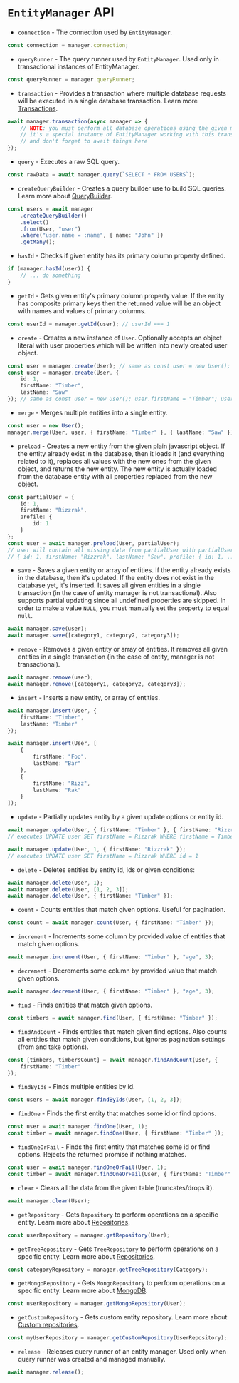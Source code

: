 # `EntityManager` API

-   `connection` - The connection used by `EntityManager`.

```typescript
const connection = manager.connection;
```

-   `queryRunner` - The query runner used by `EntityManager`. Used only in
    transactional instances of EntityManager.

```typescript
const queryRunner = manager.queryRunner;
```

-   `transaction` - Provides a transaction where multiple database requests will
    be executed in a single database transaction. Learn more
    [Transactions](./transactions.md).

```typescript
await manager.transaction(async manager => {
    // NOTE: you must perform all database operations using the given manager instance
    // it's a special instance of EntityManager working with this transaction
    // and don't forget to await things here
});
```

-   `query` - Executes a raw SQL query.

```typescript
const rawData = await manager.query(`SELECT * FROM USERS`);
```

-   `createQueryBuilder` - Creates a query builder use to build SQL queries.
    Learn more about [QueryBuilder](select-query-builder.md).

```typescript
const users = await manager
    .createQueryBuilder()
    .select()
    .from(User, "user")
    .where("user.name = :name", { name: "John" })
    .getMany();
```

-   `hasId` - Checks if given entity has its primary column property defined.

```typescript
if (manager.hasId(user)) {
    // ... do something
}
```

-   `getId` - Gets given entity's primary column property value. If the entity
    has composite primary keys then the returned value will be an object with
    names and values of primary columns.

```typescript
const userId = manager.getId(user); // userId === 1
```

-   `create` - Creates a new instance of `User`. Optionally accepts an object
    literal with user properties which will be written into newly created user
    object.

```typescript
const user = manager.create(User); // same as const user = new User();
const user = manager.create(User, {
    id: 1,
    firstName: "Timber",
    lastName: "Saw"
}); // same as const user = new User(); user.firstName = "Timber"; user.lastName = "Saw";
```

-   `merge` - Merges multiple entities into a single entity.

```typescript
const user = new User();
manager.merge(User, user, { firstName: "Timber" }, { lastName: "Saw" }); // same as user.firstName = "Timber"; user.lastName = "Saw";
```

-   `preload` - Creates a new entity from the given plain javascript object. If
    the entity already exist in the database, then it loads it (and everything
    related to it), replaces all values with the new ones from the given object,
    and returns the new entity. The new entity is actually loaded from the
    database entity with all properties replaced from the new object.

```typescript
const partialUser = {
    id: 1,
    firstName: "Rizzrak",
    profile: {
        id: 1
    }
};
const user = await manager.preload(User, partialUser);
// user will contain all missing data from partialUser with partialUser property values:
// { id: 1, firstName: "Rizzrak", lastName: "Saw", profile: { id: 1, ... } }
```

-   `save` - Saves a given entity or array of entities. If the entity already
    exists in the database, then it's updated. If the entity does not exist in
    the database yet, it's inserted. It saves all given entities in a single
    transaction (in the case of entity manager is not transactional). Also
    supports partial updating since all undefined properties are skipped. In
    order to make a value `NULL`, you must manually set the property to equal
    `null`.

```typescript
await manager.save(user);
await manager.save([category1, category2, category3]);
```

-   `remove` - Removes a given entity or array of entities. It removes all given
    entities in a single transaction (in the case of entity, manager is not
    transactional).

```typescript
await manager.remove(user);
await manager.remove([category1, category2, category3]);
```

-   `insert` - Inserts a new entity, or array of entities.

```typescript
await manager.insert(User, {
    firstName: "Timber",
    lastName: "Timber"
});

await manager.insert(User, [
    {
        firstName: "Foo",
        lastName: "Bar"
    },
    {
        firstName: "Rizz",
        lastName: "Rak"
    }
]);
```

-   `update` - Partially updates entity by a given update options or entity id.

```typescript
await manager.update(User, { firstName: "Timber" }, { firstName: "Rizzrak" });
// executes UPDATE user SET firstName = Rizzrak WHERE firstName = Timber

await manager.update(User, 1, { firstName: "Rizzrak" });
// executes UPDATE user SET firstName = Rizzrak WHERE id = 1
```

-   `delete` - Deletes entities by entity id, ids or given conditions:

```typescript
await manager.delete(User, 1);
await manager.delete(User, [1, 2, 3]);
await manager.delete(User, { firstName: "Timber" });
```

-   `count` - Counts entities that match given options. Useful for pagination.

```typescript
const count = await manager.count(User, { firstName: "Timber" });
```

-   `increment` - Increments some column by provided value of entities that
    match given options.

```typescript
await manager.increment(User, { firstName: "Timber" }, "age", 3);
```

-   `decrement` - Decrements some column by provided value that match given
    options.

```typescript
await manager.decrement(User, { firstName: "Timber" }, "age", 3);
```

-   `find` - Finds entities that match given options.

```typescript
const timbers = await manager.find(User, { firstName: "Timber" });
```

-   `findAndCount` - Finds entities that match given find options. Also counts
    all entities that match given conditions, but ignores pagination settings
    (from and take options).

```typescript
const [timbers, timbersCount] = await manager.findAndCount(User, {
    firstName: "Timber"
});
```

-   `findByIds` - Finds multiple entities by id.

```typescript
const users = await manager.findByIds(User, [1, 2, 3]);
```

-   `findOne` - Finds the first entity that matches some id or find options.

```typescript
const user = await manager.findOne(User, 1);
const timber = await manager.findOne(User, { firstName: "Timber" });
```

-   `findOneOrFail` - Finds the first entity that matches some id or find
    options. Rejects the returned promise if nothing matches.

```typescript
const user = await manager.findOneOrFail(User, 1);
const timber = await manager.findOneOrFail(User, { firstName: "Timber" });
```

-   `clear` - Clears all the data from the given table (truncates/drops it).

```typescript
await manager.clear(User);
```

-   `getRepository` - Gets `Repository` to perform operations on a specific
    entity. Learn more about [Repositories](working-with-repository.md).

```typescript
const userRepository = manager.getRepository(User);
```

-   `getTreeRepository` - Gets `TreeRepository` to perform operations on a
    specific entity. Learn more about
    [Repositories](working-with-repository.md).

```typescript
const categoryRepository = manager.getTreeRepository(Category);
```

-   `getMongoRepository` - Gets `MongoRepository` to perform operations on a
    specific entity. Learn more about [MongoDB](./mongodb.md).

```typescript
const userRepository = manager.getMongoRepository(User);
```

-   `getCustomRepository` - Gets custom entity repository. Learn more about
    [Custom repositories](custom-repository.md).

```typescript
const myUserRepository = manager.getCustomRepository(UserRepository);
```

-   `release` - Releases query runner of an entity manager. Used only when query
    runner was created and managed manually.

```typescript
await manager.release();
```
